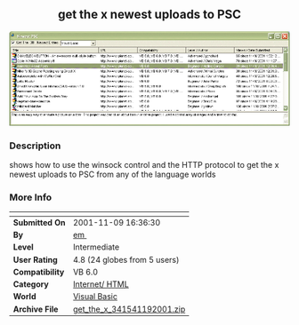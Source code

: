 ﻿<div align="center">

## get the x newest uploads to PSC

<img src="PIC200111935124356.gif">
</div>

### Description

shows how to use the winsock control and the HTTP protocol to get the x newest uploads to PSC from any of the language worlds
 
### More Info
 


<span>             |<span>
---                |---
**Submitted On**   |2001-11-09 16:36:30
**By**             |[em ](https://github.com/Planet-Source-Code/PSCIndex/blob/master/ByAuthor/em.md)
**Level**          |Intermediate
**User Rating**    |4.8 (24 globes from 5 users)
**Compatibility**  |VB 6\.0
**Category**       |[Internet/ HTML](https://github.com/Planet-Source-Code/PSCIndex/blob/master/ByCategory/internet-html__1-34.md)
**World**          |[Visual Basic](https://github.com/Planet-Source-Code/PSCIndex/blob/master/ByWorld/visual-basic.md)
**Archive File**   |[get\_the\_x\_341541192001\.zip](https://github.com/Planet-Source-Code/em-get-the-x-newest-uploads-to-psc__1-28762/archive/master.zip)








